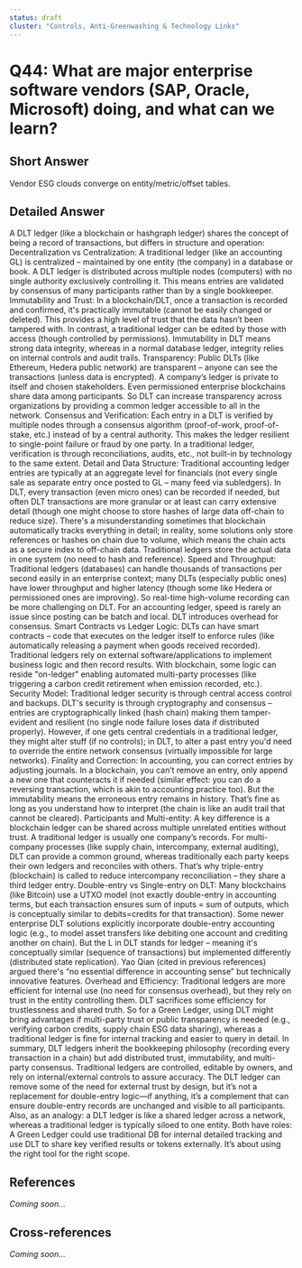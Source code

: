 ```yaml
---
status: draft
cluster: "Controls, Anti-Greenwashing & Technology Links"
---
```


# Q44: What are major enterprise software vendors (SAP, Oracle, Microsoft) doing, and what can we learn?

## Short Answer

Vendor ESG clouds converge on entity/metric/offset tables.

## Detailed Answer

A DLT ledger (like a blockchain or hashgraph ledger) shares the concept of being a record of transactions, but differs in structure and operation:
Decentralization vs Centralization: A traditional ledger (like an accounting GL) is centralized – maintained by one entity (the company) in a database or book. A DLT ledger is distributed across multiple nodes (computers) with no single authority exclusively controlling it. This means entries are validated by consensus of many participants rather than by a single bookkeeper.
Immutability and Trust: In a blockchain/DLT, once a transaction is recorded and confirmed, it's practically immutable (cannot be easily changed or deleted). This provides a high level of trust that the data hasn’t been tampered with. In contrast, a traditional ledger can be edited by those with access (though controlled by permissions). Immutability in DLT means strong data integrity, whereas in a normal database ledger, integrity relies on internal controls and audit trails.
Transparency: Public DLTs (like Ethereum, Hedera public network) are transparent – anyone can see the transactions (unless data is encrypted). A company’s ledger is private to itself and chosen stakeholders. Even permissioned enterprise blockchains share data among participants. So DLT can increase transparency across organizations by providing a common ledger accessible to all in the network.
Consensus and Verification: Each entry in a DLT is verified by multiple nodes through a consensus algorithm (proof-of-work, proof-of-stake, etc.) instead of by a central authority. This makes the ledger resilient to single-point failure or fraud by one party. In a traditional ledger, verification is through reconciliations, audits, etc., not built-in by technology to the same extent.
Detail and Data Structure: Traditional accounting ledger entries are typically at an aggregate level for financials (not every single sale as separate entry once posted to GL – many feed via subledgers). In DLT, every transaction (even micro ones) can be recorded if needed, but often DLT transactions are more granular or at least can carry extensive detail (though one might choose to store hashes of large data off-chain to reduce size). There's a misunderstanding sometimes that blockchain automatically tracks everything in detail; in reality, some solutions only store references or hashes on chain due to volume, which means the chain acts as a secure index to off-chain data. Traditional ledgers store the actual data in one system (no need to hash and reference).
Speed and Throughput: Traditional ledgers (databases) can handle thousands of transactions per second easily in an enterprise context; many DLTs (especially public ones) have lower throughput and higher latency (though some like Hedera or permissioned ones are improving). So real-time high-volume recording can be more challenging on DLT. For an accounting ledger, speed is rarely an issue since posting can be batch and local. DLT introduces overhead for consensus.
Smart Contracts vs Ledger Logic: DLTs can have smart contracts – code that executes on the ledger itself to enforce rules (like automatically releasing a payment when goods received recorded). Traditional ledgers rely on external software/applications to implement business logic and then record results. With blockchain, some logic can reside "on-ledger" enabling automated multi-party processes (like triggering a carbon credit retirement when emission recorded, etc.).
Security Model: Traditional ledger security is through central access control and backups. DLT's security is through cryptography and consensus – entries are cryptographically linked (hash chain) making them tamper-evident and resilient (no single node failure loses data if distributed properly). However, if one gets central credentials in a traditional ledger, they might alter stuff (if no controls); in DLT, to alter a past entry you'd need to override the entire network consensus (virtually impossible for large networks).
Finality and Correction: In accounting, you can correct entries by adjusting journals. In a blockchain, you can’t remove an entry, only append a new one that counteracts it if needed (similar effect: you can do a reversing transaction, which is akin to accounting practice too). But the immutability means the erroneous entry remains in history. That’s fine as long as you understand how to interpret (the chain is like an audit trail that cannot be cleared).
Participants and Multi-entity: A key difference is a blockchain ledger can be shared across multiple unrelated entities without trust. A traditional ledger is usually one company’s records. For multi-company processes (like supply chain, intercompany, external auditing), DLT can provide a common ground, whereas traditionally each party keeps their own ledgers and reconciles with others. That’s why triple-entry (blockchain) is called to reduce intercompany reconciliation – they share a third ledger entry.
Double-entry vs Single-entry on DLT: Many blockchains (like Bitcoin) use a UTXO model (not exactly double-entry in accounting terms, but each transaction ensures sum of inputs = sum of outputs, which is conceptually similar to debits=credits for that transaction). Some newer enterprise DLT solutions explicitly incorporate double-entry accounting logic (e.g., to model asset transfers like debiting one account and crediting another on chain). But the L in DLT stands for ledger – meaning it's conceptually similar (sequence of transactions) but implemented differently (distributed state replication). Yao Qian (cited in previous references) argued there's “no essential difference in accounting sense” but technically innovative features.
Overhead and Efficiency: Traditional ledgers are more efficient for internal use (no need for consensus overhead), but they rely on trust in the entity controlling them. DLT sacrifices some efficiency for trustlessness and shared truth.
So for a Green Ledger, using DLT might bring advantages if multi-party trust or public transparency is needed (e.g., verifying carbon credits, supply chain ESG data sharing), whereas a traditional ledger is fine for internal tracking and easier to query in detail.
In summary, DLT ledgers inherit the bookkeeping philosophy (recording every transaction in a chain) but add distributed trust, immutability, and multi-party consensus. Traditional ledgers are controlled, editable by owners, and rely on internal/external controls to assure accuracy. The DLT ledger can remove some of the need for external trust by design, but it’s not a replacement for double-entry logic—if anything, it’s a complement that can ensure double-entry records are unchanged and visible to all participants.
Also, as an analogy: a DLT ledger is like a shared ledger across a network, whereas a traditional ledger is typically siloed to one entity.
Both have roles: A Green Ledger could use traditional DB for internal detailed tracking and use DLT to share key verified results or tokens externally. It’s about using the right tool for the right scope.

## References

*Coming soon...*

## Cross-references

*Coming soon...*
